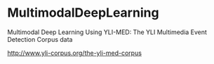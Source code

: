 # MultimodalDeepLearning
Multimodal Deep Learning Using YLI-MED: The YLI Multimedia Event Detection Corpus data

http://www.yli-corpus.org/the-yli-med-corpus

